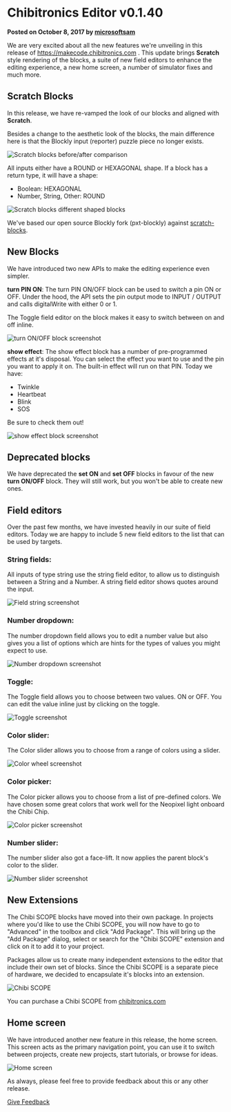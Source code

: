 # Chibitronics Editor v0.1.40

**Posted on October 8, 2017 by [microsoftsam](https://github.com/microsoftsam)**

We are very excited about all the new features we're unveiling in this release of https://makecode.chibitronics.com . This update brings **Scratch** style rendering of the blocks, a suite of new field editors to enhance the editing experience, a new home screen, a number of simulator fixes and much more.

## Scratch Blocks

In this release, we have re-vamped the look of our blocks and aligned with **Scratch**.

Besides a change to the aesthetic look of the blocks, the main difference here is that the Blockly input (reporter) puzzle piece no longer exists.

![Scratch blocks before/after comparison](/static/blog/chibitronics/v0.1.40/scratchblockschange.png)

All inputs either have a ROUND or HEXAGONAL shape. If a block has a return type, it will have a shape:

- Boolean: HEXAGONAL
- Number, String, Other: ROUND

![Scratch blocks different shaped blocks](/static/blog/chibitronics/v0.1.40/scratchblocksshapes.png)

We've based our open source Blockly fork (pxt-blockly) against [scratch-blocks](https://github.com/LLK/scratch-blocks).

## New Blocks

We have introduced two new APIs to make the editing experience even simpler.

**turn PIN ON**: The turn PIN ON/OFF block can be used to switch a pin ON or OFF. Under the hood, the API sets the pin output mode to INPUT / OUTPUT and calls digitalWrite with either 0 or 1.

The Toggle field editor on the block makes it easy to switch between on and off inline.

![turn ON/OFF block screenshot](/static/blog/chibitronics/v0.1.40/turnonoff.png)

**show effect**: The show effect block has a number of pre-programmed effects at it's disposal. You can select the effect you want to use and the pin you want to apply it on. The built-in effect will run on that PIN. Today we have:

- Twinkle
- Heartbeat
- Blink
- SOS

Be sure to check them out!

![show effect block screenshot](/static/blog/chibitronics/v0.1.40/showeffectblock.png)

## Deprecated blocks

We have deprecated the **set ON** and **set OFF** blocks in favour of the new **turn ON/OFF** block. They will still work, but you won't be able to create new ones.

## Field editors

Over the past few months, we have invested heavily in our suite of field editors. Today we are happy to include 5 new field editors to the list that can be used by targets.

### String fields:

All inputs of type string use the string field editor, to allow us to distinguish between a String and a Number. A string field editor shows quotes around the input.

![Field string screenshot](/static/blog/chibitronics/v0.1.40/field_string.png)

### Number dropdown:

The number dropdown field allows you to edit a number value but also gives you a list of options which are hints for the types of values you might expect to use.

![Number dropdown screenshot](/static/blog/chibitronics/v0.1.40/field_numberdropdown.png)

### Toggle:

The Toggle field allows you to choose between two values. ON or OFF. You can edit the value inline just by clicking on the toggle.

![Toggle screenshot](/static/blog/chibitronics/v0.1.40/field_toggle.png)

### Color slider:

The Color slider allows you to choose from a range of colors using a slider.

![Color wheel screenshot](/static/blog/chibitronics/v0.1.40/field_colorwheel.png)

### Color picker:

The Color picker allows you to choose from a list of pre-defined colors. We have chosen some great colors that work well for the Neopixel light onboard the Chibi Chip.

![Color picker screenshot](/static/blog/chibitronics/v0.1.40/field_colorpicker.png)

### Number slider:

The number slider also got a face-lift. It now applies the parent block's color to the slider.

![Number slider screenshot](/static/blog/chibitronics/v0.1.40/field_slider.png)

## New Extensions

The Chibi SCOPE blocks have moved into their own package. In projects where you'd like to use the Chibi SCOPE, you will now have to go to "Advanced" in the toolbox and click "Add Package". This will bring up the "Add Package" dialog, select or search for the "Chibi SCOPE" extension and click on it to add it to your project.

Packages allow us to create many independent extensions to the editor that include their own set of blocks. Since the Chibi SCOPE is a separate piece of hardware, we decided to encapsulate it's blocks into an extension.

![Chibi SCOPE](/static/blog/chibitronics/v0.1.40/chibi_scope.jpg)

You can purchase a Chibi SCOPE from [chibitronics.com](https://chibitronics.com/shop/chibitronics-love-to-code-chibi-scope-and-alligator-clips/)

## Home screen

We have introduced another new feature in this release, the home screen. This screen acts as the primary navigation point, you can use it to switch between projects, create new projects, start tutorials, or browse for ideas.

![Home screen](/static/blog/chibitronics/v0.1.40/homescreen.png)

As always, please feel free to provide feedback about this or any other release.

[Give Feedback](https://www.research.net/r/MCchibi)